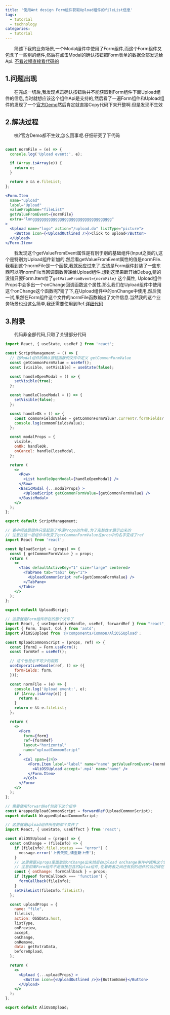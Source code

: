 ```yaml
---
title: '使用Ant design Form组件获取Upload组件的fileList信息'
tags:
  - tutorial
  - technology
categories:
  - tutorial
---
```


&emsp;&emsp;简述下我的业务场景,一个Modal组件中使用了Form组件,而这个Form组件又包含了一些别的组件,然后在点击Modal的确认按钮把Form表单的数据全部发送给Api.
[不看过程直接看代码的](#3附录)

## 1.问题出现

&emsp;&emsp;在完成一切后,我发现点击确认按钮后并不能获取到Form组件下面Upload组件的信息,当时就想应该这个组件Api是支持的,然后看了一遍Form组件和Upload组件的发现了一个[官方Demo](https://ant-design.gitee.io/components/form-cn/#components-form-demo-validate-other)然后肯定就直接Copy代码下来开整啊.但是发现不生效

## 2.解决过程

&emsp;&emsp;咦?官方Demo都不生效,怎么回事呢.仔细研究了下代码

```jsx

const normFile = (e) => {
  console.log('Upload event:', e);

  if (Array.isArray(e)) {
    return e;
  }

  return e && e.fileList;
};

<Form.Item
  name="upload"
  label="Upload"
  valuePropName="fileList"
  getValueFromEvent={normFile} 
  extra="longgggggggggggggggggggggggggggggggggg"
>
  <Upload name="logo" action="/upload.do" listType="picture">
    <Button icon={<UploadOutlined />}>Click to upload</Button>
  </Upload>
</Form.Item>

```

&emsp;&emsp;我发现这个getValueFromEvent属性是有别于别的基础组件(Input之类的),这个是特别为Upload组件新加的.然后看getValueFromEvent属性的值是normFile.我看到这个normFile是一个函数,我就反应过来了.应该是Form组件封装了一些东西可以吧normFile当回调函数传递给Upload组件.想到这里果断开始Debug,猜的没错只要Form.Item给了`getValueFromEvent={normFile}` 这个属性, Upload组件Props中会多出一个onChange回调函数这个属性.那么我们在Upload组件中使用这个onChange这个函数呢?猜了下,在Upload组件中的onChange中使用,然后我一试,果然在Form组件这个文件的normFile函数输出了文件信息.当然我的这个业务场景也没这么简单,我还需要使用到Ref.[详细代码](#3附录)

## 3.附录

&emsp;&emsp;代码非全部代码,只取了关键部分代码

```jsx
import React, { useState, useRef } from 'react';

const ScriptManagement = () => {
  // 在Modal组件的确认按钮函数的文件中定义 getCommonFormValue
  const getCommonFormValue = useRef();
  const [visible, setVisible] = useState(false);

  const handleOpenModal = () => {
    setVisible(true);
  };

  const handleCloseModal = () => {
    setVisible(false);
  };

  const handleOk = () => {
    const commonFieldsValue = getCommonFormValue?.current?.formFields?.getFieldsValue();
    console.log(commonFieldsValue);
  };

  const modalProps = {
    visible,
    onOk: handleOk,
    onCancel: handleCloseModal,
  };

  return (
    <>
      <Row>
        <List handleOpenModal={handleOpenModal} />
      </Row>
      <BasicModal {...modalProps} >
        <UploadScript getCommonFormValue={getCommonFormValue} />
      </BasicModal>
    </>
  );
};

export default ScriptManagement;

```

```jsx
// 着中间这层组件只是起到了传递Props的作用,为了完整性才展示出来的
// 注意在这一层组件中改变了getCommonFormValue在pros中的名字变成了ref
import React from 'react';

const UploadScript = (props) => {
  const { getCommonFormValue } = props;
  return (
    <>
      <Tabs defaultActiveKey="1" size="large" centered>
        <TabPane tab="tab1" key="1">
          <UploadCommonScript ref={getCommonFormValue} />
        </TabPane>
      </Tabs>
    </>
  );
};

export default UploadScript;

```

```jsx
// 这里就是Form组件所在的那个文件了
import React, { useImperativeHandle, useRef, forwardRef } from "react";
import { Form, Input, Col } from 'antd';
import AliOSSUpload from '@/components/Common/AliOSSUpload';

const UploadCommonScript = (props, ref) => {
  const [form] = Form.useForm();
  const formRef = useRef();

  // 这个也是必不可少的函数
  useImperativeHandle(ref, () => ({
    formFields: form,
  }));

  const normFile = (e) => {
    console.log('Upload event:', e);
    if (Array.isArray(e)) {
      return e;
    }
    return e && e.fileList;
  };

  return (
    <>
      <Form 
        form={form} 
        ref={formRef}
        layout="horizontal"
        name="uploadCommonScript"
      >
        <Col span={24}>
          <Form.Item label="label" name="name" getValueFromEvent={normFile}>
            <AliOSSUpload accept='.mp4' name="name" />
          </Form.Item>
        </Col>
      </Form>
    </>
  );
};

// 需要使用forwardRef包装下这个组件
const WrappedUploadCommonScript = forwardRef(UploadCommonScript);
export default WrappedUploadCommonScript;

```

```jsx
// 这里就是Upload组件所在的那个文件了
import React, { useState, useEffect } from 'react';

const AliOSSUpload = (props) => {
  const onChange = (fileInfo) => {
    if (fileInfo?.file?.status === "error") {
      message.error('上传失败,请重新上传');
    }
    // 这里需要从props里面取到onChange出来然后在Upload onChange事件中调用这个回调函数
    // 注意如果Form组件不是直接包含的Uploa组件,在着两者之间还有别的组件的话记得在中间组件中解构onChange传递给Upload组件
    const { onChange: formCallback } = props;
    if (typeof formCallback === 'function') {
      formCallback(fileInfo);
    }
    setFileList(fileInfo.fileList);
  };

  const uploadProps = {
    name: "file",
    fileList,
    action: OSSData.host,
    listType,
    onPreview,
    accept,
    onChange,
    onRemove,
    data: getExtraData,
    beforeUpload,
  };

  return (
    <>
      <Upload {...uploadProps} >
        <Button icon={<UploadOutlined />}>{ButtonName}</Button>
      </Upload>
    </>
  );
};

export default AliOSSUpload;

```